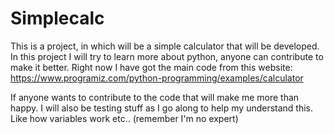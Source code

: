 # Simplecalc
This is a project, in which will be a simple calculator that will be developed. In this project I will try to learn more about python, anyone can contribute to make it better. Right now I have got the main code from this website: 
https://www.programiz.com/python-programming/examples/calculator

If anyone wants to contribute to the code that will make me more than happy. 
I will also be testing stuff as I go along to help my understand this. Like how variables work etc.. (remember I'm no expert)

